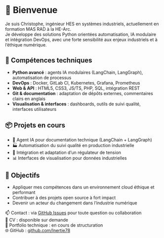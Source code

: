 # 👋 Bienvenue

Je suis Christophe, ingénieur HES en systèmes industriels, actuellement en formation MAS RAD à la HE-Arc.  
Je développe des solutions Python orientées automatisation, IA modulaire et intégration DevOps, avec une forte sensibilité aux enjeux industriels et à l’éthique numérique.

## 🔧 Compétences techniques

- **Python avancé** : agents IA modulaires (LangChain, LangGraph), automatisation de processus
- **DevOps** : Docker, GitLab CI, Kubernetes, Grafana, Prometheus
- **Web & API** : HTML5, CSS3, JS/TS, PHP, SQL, intégration REST
- **Git & documentation** : adaptation de dépôts externes, commentaires clairs en anglais
- **Visualisation & interfaces** : dashboards, outils de suivi qualité, interfaces utilisateurs

## 📦 Projets en cours

- 🧠 Agent IA pour documentation technique (LangChain + LangGraph)
- 🏭 Automatisation du suivi qualité en production industrielle
- 🔌 Intégration et adaptation d’un régulateur de tension
- 📊 Interfaces de visualisation pour données industrielles

## 🎯 Objectifs

- Appliquer mes compétences dans un environnement cloud éthique et performant
- Contribuer à des projets open source à fort impact
- Devenir un acteur du changement dans l’industrie numérique

📫 Contact : via [GitHub Issues](https://github.com/Inertie78/Inertie78/issues) pour toute question ou collaboration  
🔗 CV : disponible sur demande  
🔗 Portfolio technique : en cours de structuration  
🌐 GitHub : [github.com/Inertie78](https://github.com/Inertie78)  


